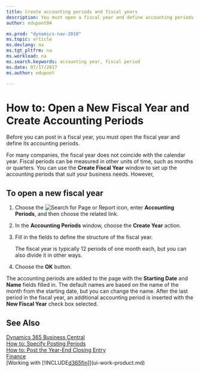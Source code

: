 ```yaml
---
title: Create accounting periods and fiscal years
description: You must open a fiscal year and define accounting periods, before you can post in a fiscal year.
author: edupont04

ms.prod: "dynamics-nav-2018"
ms.topic: article
ms.devlang: na
ms.tgt_pltfrm: na
ms.workload: na
ms.search.keywords: accounting year, fiscal period  
ms.date: 07/17/2017
ms.author: edupont

---
```

# How to: Open a New Fiscal Year and Create Accounting Periods
Before you can post in a fiscal year, you must open the fiscal year and define its accounting periods.  

For many companies, the fiscal year does not coincide with the calendar year. Fiscal periods can be measured in other units of time, such as months or quarters. You can use the **Create Fiscal Year** window to set up the accounting periods that suit your business needs. However,   

## To open a new fiscal year
1. Choose the ![Search for Page or Report](media/ui-search/search_small.png "Search for Page or Report icon") icon, enter **Accounting Periods**, and then choose the related link.
2. In the **Accounting Periods** window, choose the **Create Year** action.
3. Fill in the fields to define the structure of the fiscal year.

    The fiscal year is typically 12 periods of one month each, but you can also divide it in other ways.
4. Choose the **OK** button.

The accounting periods are added to the page with the **Starting Date** and **Name** fields filled in. The default names are based on the name of the month from the starting date, but you can change the name. After the last period in the fiscal year, an additional accounting period is inserted with the **New Fiscal Year** check box selected.  


## See Also
[Dynamics 365 Business Central](https://docs.microsoft.com/dynamics365/business-central/)  
[How to: Specify Posting Periods](finance-how-specify-posting-periods.md)  
[How to: Post the Year-End Closing Entry](year-how-post-year-end-close-entry.md)  
[Finance](finance.md)  
[Working with [!INCLUDE[d365fin](includes/d365fin_md.md)]](ui-work-product.md)
